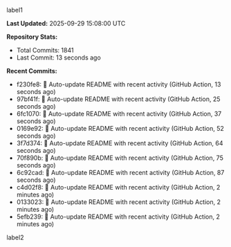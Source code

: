 
label1 
<!-- ACTIVITY_START -->
**Last Updated:** 2025-09-29 15:08:00 UTC

**Repository Stats:**
- Total Commits: 1841
- Last Commit: 13 seconds ago

**Recent Commits:**
- f230fe8: 🤖 Auto-update README with recent activity (GitHub Action, 13 seconds ago)
- 97bf41f: 🤖 Auto-update README with recent activity (GitHub Action, 25 seconds ago)
- 6fc1070: 🤖 Auto-update README with recent activity (GitHub Action, 37 seconds ago)
- 0169e92: 🤖 Auto-update README with recent activity (GitHub Action, 52 seconds ago)
- 3f7d374: 🤖 Auto-update README with recent activity (GitHub Action, 64 seconds ago)
- 70f890b: 🤖 Auto-update README with recent activity (GitHub Action, 75 seconds ago)
- 6c92cad: 🤖 Auto-update README with recent activity (GitHub Action, 87 seconds ago)
- c4d02f8: 🤖 Auto-update README with recent activity (GitHub Action, 2 minutes ago)
- 0133023: 🤖 Auto-update README with recent activity (GitHub Action, 2 minutes ago)
- 5efb239: 🤖 Auto-update README with recent activity (GitHub Action, 2 minutes ago)
<!-- ACTIVITY_END -->

label2
